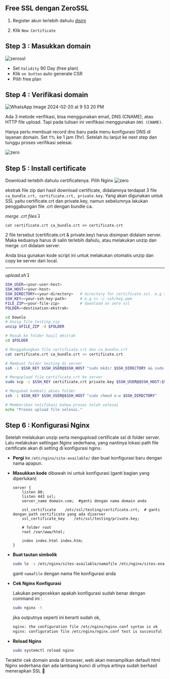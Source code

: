 ## Free SSL dengan ZeroSSL

1. Register akun terlebih dahulu [disini](https://app.zerossl.com/signup)

2. Klik `New Certificate` 

## Step 3 : Masukkan domain

![zerossl](https://github.com/teranixbq/setup-ssl/assets/66883583/cbea337d-414f-427a-a9da-bbb574db7f58)

- Set `Validity` 90 Day (free plan)
- Klik `on button` auto generate CSR
- Pilih free plan

## Step 4 : Verifikasi domain

![WhatsApp Image 2024-02-20 at 9 53 20 PM](https://github.com/teranixbq/setup-ssl/assets/66883583/98f43c65-de9b-4504-8786-014e4d5501b6)

Ada 3 metode verifikasi, bisa menggunakan email, DNS (CNAME), atau HTTP file upload. Tapi pada tulisan ini verifikasi menggunakan `DNS (CNAME)`.

Hanya perlu membuat record dns baru pada menu konfigurasi DNS di layanan domain. Set `TTL` ke 1 jam (1hr). Setelah itu lanjut ke next step dan tunggu proses verifikasi selesai.

![zero](https://github.com/teranixbq/setup-ssl/assets/66883583/af309a02-bed1-4755-995a-2144d10b36f8)


## Step 5 : Install certificate

Download terlebih dahulu certificatenya. Pilih Nginx
![zero](https://github.com/teranixbq/setup-ssl/assets/66883583/8008bb61-5ca2-4194-a099-7d764c20079d)

ekstrak file zip dari hasil download certificate, didalamnya terdapat 3 file `ca_bundle.crt, certificate.crt, private.key`. Yang akan digunakan untuk SSL yaitu certificate.crt dan private.key, namun sebelumnya lakukan penggabungan file .crt dengan bundle ca.


_merge .crt files↴_
```
cat certificate.crt ca_bundle.crt >> certificate.crt
```
2 file tersebut (certificate.crt & private.key) harus disimpan didalam server. Maka keduanya harus di salin terlebih dahulu, atau melakukan unzip dan merge .crt didalam server. 

Anda bisa gunakan kode script ini untuk melakukan otomatis unzip dan copy ke server dari local.

---

_upload.sh↴_
```sh
SSH_USER=<your-user-host>
SSH_HOST=<your-host>
SSH_DIRECTORY=<your-directory>   # directory for certificate ssl. e.g >> /etc/ssl/testing
SSH_KEY=<your-ssh-key-path>      # e.g >> ~/.ssh/key.pem
FILE_ZIP=<your-file-zip>         # download on zero ssl
FOLDER=<destination-ekstrak>

cd Downlo
# Unzip file testing.zip
unzip $FILE_ZIP -d $FOLDER

# Masuk ke folder hasil ekstrak
cd $FOLDER

# Menggabungkan file certificate.crt dan ca_bundle.crt
cat certificate.crt ca_bundle.crt >> certificate.crt

# Membuat folder testing di server
ssh -i $SSH_KEY $SSH_USER@$SSH_HOST "sudo mkdir $SSH_DIRECTORY && sudo chmod o+w $SSH_DIRECTORY"

# Mengupload file certificate.crt ke server
sudo scp -i $SSH_KEY certificate.crt private.key $SSH_USER@$SSH_HOST:$SSH_DIRECTORY

# Mengubah kembali akses folder
ssh -i $SSH_KEY $SSH_USER@$SSH_HOST "sudo chmod o-w $SSH_DIRECTORY"

# Memberikan notifikasi bahwa proses telah selesai
echo "Proses upload file selesai."

```

## Step 6 : Konfigurasi Nginx

Setelah melakukan unzip serta mengupload certificate ssl di folder server. Lalu melakukan settingan Nginx sederhana, yang nantinya lokasi path file certificate akan di setting di konfigurasi nginx.

- **Pergi** ke `/etc/nginx/site-available/` dan buat konfigurasi baru dengan nama apapun.
- **Masukkan kode** dibawah ini untuk konfigurasi (ganti bagian yang diperlukan)

    ```nginx
    server {
        listen 80;
        listen 443 ssl;
        server_name domain.com;  #ganti dengan nama domain anda
        
        ssl_certificate    /etc/ssl/testing/certificate.crt;  # ganti dengan path certificate yang ada diserver
        ssl_certificate_key    /etc/ssl/testing/private.key;    

        # folder root 
        root /var/www/html;

        index index.html index.htm;
    }

    ```
- **Buat tautan simbolik**

    ```bash
    sudo ln -s /etc/nginx/sites-available/namafile /etc/nginx/sites-enabled/namafile
    ```
    ganti `namafile` dengan nama file konfigurasi anda

- **Cek Nginx Konfigurasi**

    Lakukan pengecekkan apakah konfigurasi sudah benar dengan command ini :
    ```bash
    sudo nginx -t
    ```
    jika outputnya seperti ini berarti sudah ok,
    ```bash
    nginx: the configuration file /etc/nginx/nginx.conf syntax is ok
    nginx: configuration file /etc/nginx/nginx.conf test is successful
    ```

- **Reload Nginx**

    ```bash
    sudo systemctl reload nginx
    ```

Terakhir cek domain anda di browser, web akan menampilkan default html Nginx sederhana dan ada lambang kunci di urlnya  artinya sudah berhasil menerapkan SSL 🚀